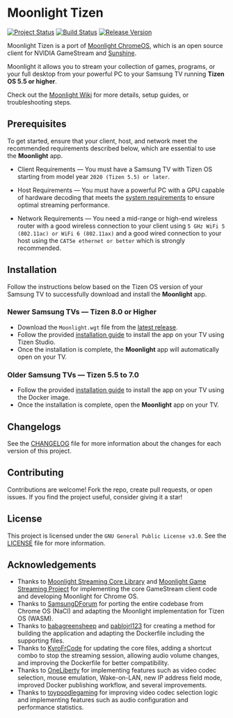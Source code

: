 # Moonlight Tizen

[![Project Status](https://img.shields.io/badge/project-actively_maintained-brightgreen?style=for-the-badge&logo=github)](#)
[![Build Status](https://img.shields.io/github/actions/workflow/status/ndriqimlahu/moonlight-tizen/build-and-release.yml?branch=master&style=for-the-badge&logo=docker)](https://github.com/ndriqimlahu/moonlight-tizen/actions/workflows/build-and-release.yml)
[![Release Version](https://img.shields.io/github/v/release/ndriqimlahu/moonlight-tizen?style=for-the-badge&logo=github)](https://github.com/ndriqimlahu/moonlight-tizen/releases/latest)

Moonlight Tizen is a port of [Moonlight ChromeOS](https://github.com/moonlight-stream/moonlight-chrome), which is an open source client for NVIDIA GameStream and [Sunshine](https://app.lizardbyte.dev/Sunshine/).

Moonlight it allows you to stream your collection of games, programs, or your full desktop from your powerful PC to your Samsung TV running **Tizen OS 5.5 or higher**.

Check out the [Moonlight Wiki](https://github.com/ndriqimlahu/moonlight-tizen/wiki) for more details, setup guides, or troubleshooting steps.

## Prerequisites

To get started, ensure that your client, host, and network meet the recommended requirements described below, which are essential to use the **Moonlight** app.

- Client Requirements — You must have a Samsung TV with Tizen OS starting from model year `2020 (Tizen 5.5) or later`.

- Host Requirements — You must have a powerful PC with a GPU capable of hardware decoding that meets the [system requirements](https://docs.lizardbyte.dev/projects/sunshine/latest/index.html#%EF%B8%8F-system-requirements) to ensure optimal streaming performance.

- Network Requirements — You need a mid-range or high-end wireless router with a good wireless connection to your client using `5 GHz WiFi 5 (802.11ac) or WiFi 6 (802.11ax)` and a good wired connection to your host using the `CAT5e ethernet or better` which is strongly recommended.

## Installation

Follow the instructions below based on the Tizen OS version of your Samsung TV to successfully download and install the **Moonlight** app.

### Newer Samsung TVs — Tizen 8.0 or Higher

- Download the `Moonlight.wgt` file from the [latest release](https://github.com/ndriqimlahu/moonlight-tizen/releases/latest).
- Follow the provided [installation guide](https://github.com/ndriqimlahu/moonlight-tizen/wiki/Installation-Guide#installation-using-tizen-studio) to install the app on your TV using Tizen Studio.
- Once the installation is complete, the **Moonlight** app will automatically open on your TV.

### Older Samsung TVs — Tizen 5.5 to 7.0

- Follow the provided [installation guide](https://github.com/ndriqimlahu/moonlight-tizen/wiki/Installation-Guide#installation-using-docker-image) to install the app on your TV using the Docker image.
- Once the installation is complete, open the **Moonlight** app on your TV.

## Changelogs

See the [CHANGELOG](https://github.com/ndriqimlahu/moonlight-tizen/blob/master/CHANGELOG.md) file for more information about the changes for each version of this project.

## Contributing

Contributions are welcome! Fork the repo, create pull requests, or open issues. If you find the project useful, consider giving it a star!

## License

This project is licensed under the `GNU General Public License v3.0`. See the [LICENSE](https://github.com/ndriqimlahu/moonlight-tizen/blob/master/LICENSE) file for more information.

## Acknowledgements
- Thanks to [Moonlight Streaming Core Library](https://github.com/moonlight-stream/moonlight-common-c) and [Moonlight Game Streaming Project](https://github.com/moonlight-stream/moonlight-chrome) for implementing the core GameStream client code and developing Moonlight for Chrome OS.
- Thanks to [SamsungDForum](https://github.com/SamsungDForum/moonlight-chrome) for porting the entire codebase from Chrome OS (NaCl) and adapting the Moonlight implementation for Tizen OS (WASM).
- Thanks to [babagreensheep](https://github.com/babagreensheep/jellyfin-tizen-docker) and [pablojrl123](https://github.com/pablojrl123/moonlight-tizen-docker) for creating a method for building the application and adapting the Dockerfile including the supporting files.
- Thanks to [KyroFrCode](https://github.com/KyroFrCode/moonlight-chrome-tizen) for updating the core files, adding a shortcut combo to stop the streaming session, allowing audio volume changes, and improving the Dockerfile for better compatibility.
- Thanks to [OneLiberty](https://github.com/OneLiberty/moonlight-chrome-tizen) for implementing features such as video codec selection, mouse emulation, Wake-on-LAN, new IP address field mode, improved Docker publishing workflow, and several improvements.
- Thanks to [toypoodlegaming](https://github.com/toypoodlegaming/moonlight-chrome-tizen) for improving video codec selection logic and implementing features such as audio configuration and performance statistics.
